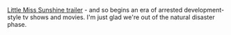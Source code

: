 ---
layout: post
wordpress_id: 90
wordpress_url: http://noesbueno.com/archives/90
date: '2006-03-23 17:18:42 -0600'
date_gmt: '2006-03-23 22:18:42 -0600'
body: |
  <p><a href="http://www.apple.com/trailers/fox_searchlight/littlemisssunshine/trailer/">Little Miss Sunshine trailer</a> - and so begins an era of arrested development-style tv shows and movies.  I'm just glad we're out of the natural disaster phase. </p>
---